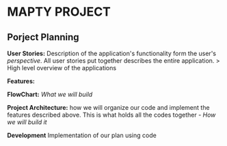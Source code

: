 # MAPTY PROJECT

## Porject Planning

**User Stories:** Description of the application's functionality form the user's _perspective_. All user stories put together describes the entire application. > High level overview of the applications

**Features:**

**FlowChart:** _What we will build_

**Project Architecture:** how we will organize our code and implement the features described above. This is what holds all the codes together - _How we will build it_

**Development** Implementation of our plan using code
